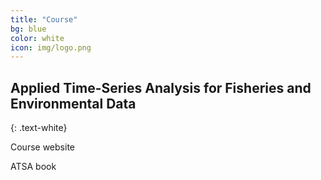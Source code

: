 ```yaml
---
title: "Course"
bg: blue
color: white
icon: img/logo.png
---
```


## Applied Time-Series Analysis for Fisheries and Environmental Data
{: .text-white}

<div class="divcontainer">
<p id="divbox1">Course website</p>
<p id="divbox1">ATSA book</p>
</div>


